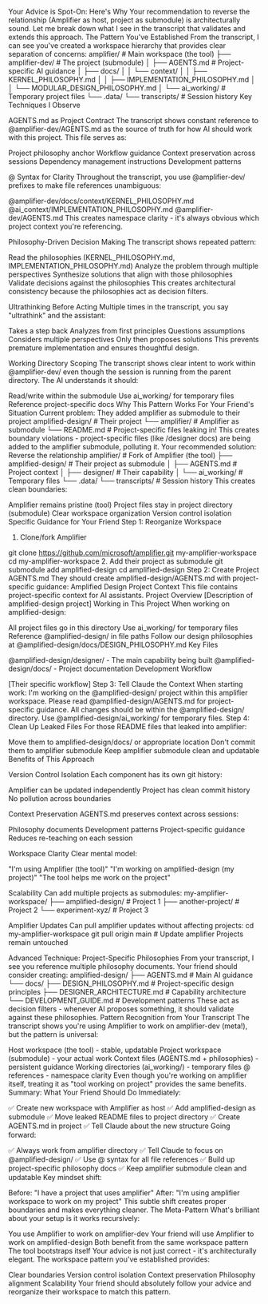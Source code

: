 
Your Advice is Spot-On: Here's Why
Your recommendation to reverse the relationship (Amplifier as host, project as submodule) is architecturally sound. Let me break down   what I see in the transcript that validates and extends this approach.
The Pattern You've Established
From the transcript, I can see you've created a workspace hierarchy that provides clear separation of concerns:
amplifier/                          # Main workspace (the tool)
├── amplifier-dev/                  # The project (submodule)
│   ├── AGENTS.md                  # Project-specific AI guidance
│   ├── docs/  │   │   └── context/  │   │       ├── KERNEL_PHILOSOPHY.md  │   │       ├── IMPLEMENTATION_PHILOSOPHY.md  │   │       └── MODULAR_DESIGN_PHILOSOPHY.md
│   └── ai_working/                # Temporary project files
└── .data/
└── transcripts/               # Session history
Key Techniques I Observe

AGENTS.md as Project Contract
The transcript shows constant reference to @amplifier-dev/AGENTS.md as the source of truth for how AI should work with this project.  This file serves as:



Project philosophy anchor
Workflow guidance
Context preservation across sessions
Dependency management instructions
Development patterns


@ Syntax for Clarity
Throughout the transcript, you use @amplifier-dev/ prefixes to make file references unambiguous:



@amplifier-dev/docs/context/KERNEL_PHILOSOPHY.md
@ai_context/IMPLEMENTATION_PHILOSOPHY.md
@amplifier-dev/AGENTS.md
This creates namespace clarity - it's always obvious which project context you're referencing.



Philosophy-Driven Decision Making
The transcript shows repeated pattern:

Read the philosophies (KERNEL_PHILOSOPHY.md, IMPLEMENTATION_PHILOSOPHY.md)
Analyze the problem through multiple perspectives
Synthesize solutions that align with those philosophies
Validate decisions against the philosophies
This creates architectural consistency because the philosophies act as decision filters.

Ultrathinking Before Acting
Multiple times in the transcript, you say "ultrathink" and the assistant:



Takes a step back
Analyzes from first principles
Questions assumptions
Considers multiple perspectives
Only then proposes solutions
This prevents premature implementation and ensures thoughtful design.



Working Directory Scoping
The transcript shows clear intent to work within @amplifier-dev/ even though the session is running from the parent directory. The AI   understands it should:



Read/write within the submodule
Use ai_working/ for temporary files
Reference project-specific docs
Why This Pattern Works
For Your Friend's Situation
Current problem: They added amplifier as submodule to their project
amplified-design/              # Their project
└── amplifier/                 # Amplifier as submodule
└── README.md             # Project-specific files leaking in!
This creates boundary violations - project-specific files (like /designer docs) are being added to the amplifier submodule, polluting   it.
Your recommended solution: Reverse the relationship
amplifier/                     # Fork of Amplifier (the tool)
├── amplified-design/         # Their project as submodule
│   ├── AGENTS.md            # Project context
│   ├── designer/            # Their capability
│   └── ai_working/          # Temporary files
└── .data/
└── transcripts/         # Session history
This creates clean boundaries:

Amplifier remains pristine (tool)
Project files stay in project directory (submodule)
Clear workspace organization
Version control isolation
Specific Guidance for Your Friend
Step 1: Reorganize Workspace
1. Clone/fork Amplifier

git clone https://github.com/microsoft/amplifier.git my-amplifier-workspace  cd my-amplifier-workspace
2. Add their project as submodule
git submodule add  amplified-design  cd amplified-design
Step 2: Create Project AGENTS.md
They should create amplified-design/AGENTS.md with project-specific guidance:
Amplified Design Project Context
This file contains project-specific context for AI assistants.
Project Overview
[Description of amplified-design project]
Working in This Project
When working on amplified-design:

All project files go in this directory
Use ai_working/ for temporary files
Reference @amplified-design/ in file paths
Follow our design philosophies at @amplified-design/docs/DESIGN_PHILOSOPHY.md
Key Files

@amplified-design/designer/ - The main capability being built
@amplified-design/docs/ - Project documentation
Development Workflow

[Their specific workflow]
Step 3: Tell Claude the Context
When starting work:  I'm working on the @amplified-design/ project within this amplifier workspace.  Please read @amplified-design/AGENTS.md for project-specific guidance.  All changes should be within the @amplified-design/ directory.  Use @amplified-design/ai_working/ for temporary files.
Step 4: Clean Up Leaked Files
For those README files that leaked into amplifier:

Move them to amplified-design/docs/ or appropriate location
Don't commit them to amplifier submodule
Keep amplifier submodule clean and updatable
Benefits of This Approach

Version Control Isolation
Each component has its own git history:



Amplifier can be updated independently
Project has clean commit history
No pollution across boundaries


Context Preservation
AGENTS.md preserves context across sessions:



Philosophy documents
Development patterns
Project-specific guidance
Reduces re-teaching on each session


Workspace Clarity
Clear mental model:



"I'm using Amplifier (the tool)"
"I'm working on amplified-design (my project)"
"The tool helps me work on the project"


Scalability
Can add multiple projects as submodules:  my-amplifier-workspace/
├── amplified-design/     # Project 1
├── another-project/      # Project 2
└── experiment-xyz/       # Project 3

Amplifier Updates
Can pull amplifier updates without affecting projects:  cd my-amplifier-workspace
git pull origin main  # Update amplifier
Projects remain untouched

Advanced Technique: Project-Specific Philosophies
From your transcript, I see you reference multiple philosophy documents. Your friend should consider creating:
amplified-design/
├── AGENTS.md                      # Main AI guidance
└── docs/
├── DESIGN_PHILOSOPHY.md       # Project-specific design principles
├── DESIGNER_ARCHITECTURE.md   # Capability architecture
└── DEVELOPMENT_GUIDE.md       # Development patterns
These act as decision filters - whenever AI proposes something, it should validate against these philosophies.
Pattern Recognition from Your Transcript
The transcript shows you're using Amplifier to work on amplifier-dev (meta!), but the pattern is universal:

Host workspace (the tool) - stable, updatable
Project workspace (submodule) - your actual work
Context files (AGENTS.md + philosophies) - persistent guidance
Working directories (ai_working/) - temporary files
@ references - namespace clarity
Even though you're working on amplifier itself, treating it as "tool working on project" provides the same benefits.
Summary: What Your Friend Should Do
Immediately:

✅ Create new workspace with Amplifier as host
✅ Add amplified-design as submodule
✅ Move leaked README files to project directory
✅ Create AGENTS.md in project
✅ Tell Claude about the new structure
Going forward:

✅ Always work from amplifier directory
✅ Tell Claude to focus on @amplified-design/
✅ Use @ syntax for all file references
✅ Build up project-specific philosophy docs
✅ Keep amplifier submodule clean and updatable
Key mindset shift:



Before: "I have a project that uses amplifier"
After: "I'm using amplifier workspace to work on my project"
This subtle shift creates proper boundaries and makes everything cleaner.
The Meta-Pattern
What's brilliant about your setup is it works recursively:

You use Amplifier to work on amplifier-dev
Your friend will use Amplifier to work on amplified-design
Both benefit from the same workspace pattern
The tool bootstraps itself
Your advice is not just correct - it's architecturally elegant. The workspace pattern you've established provides:

Clear boundaries
Version control isolation
Context preservation
Philosophy alignment
Scalability
Your friend should absolutely follow your advice and reorganize their workspace to match this pattern.




